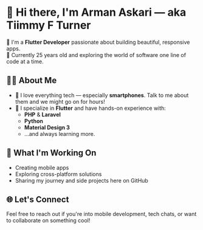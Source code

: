 # 👋 Hi there, I'm Arman Askari — aka **Tiimmy F Turner**

🎯 I'm a **Flutter Developer** passionate about building beautiful, responsive apps.  
📍 Currently 25 years old and exploring the world of software one line of code at a time.



## 🧑‍💻 About Me

- 💙 I love everything tech — especially **smartphones**. Talk to me about them and we might go on for hours!
- 📱 I specialize in **Flutter** and have hands-on experience with:
  - **PHP** & **Laravel**
  - **Python**
  - **Material Design 3**
  - ...and always learning more.



## 🚀 What I'm Working On

- Creating mobile apps
- Exploring cross-platform solutions
- Sharing my journey and side projects here on GitHub



## 🌐 Let's Connect

Feel free to reach out if you're into mobile development, tech chats, or want to collaborate on something cool!





<!--
**TiimmyFTurner/TiimmyFTurner** is a ✨ _special_ ✨ repository because its `README.md` (this file) appears on your GitHub profile.

Here are some ideas to get you started:

- 🔭 I’m currently working on ...
- 🌱 I’m currently learning ...
- 👯 I’m looking to collaborate on ...
- 🤔 I’m looking for help with ...
- 💬 Ask me about ...
- 📫 How to reach me: ...
- 😄 Pronouns: ...
- ⚡ Fun fact: ...
-->
